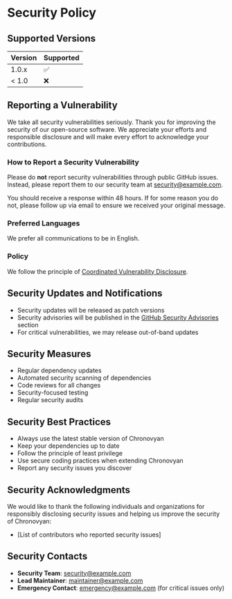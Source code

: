 # Security Policy

## Supported Versions

| Version | Supported          |
| ------- | ------------------ |
| 1.0.x   | :white_check_mark: |
| < 1.0   | :x:                |

## Reporting a Vulnerability

We take all security vulnerabilities seriously. Thank you for improving the security of our open-source software. We appreciate your efforts and responsible disclosure and will make every effort to acknowledge your contributions.

### How to Report a Security Vulnerability

Please do **not** report security vulnerabilities through public GitHub issues. Instead, please report them to our security team at [security@example.com](mailto:security@example.com).

You should receive a response within 48 hours. If for some reason you do not, please follow up via email to ensure we received your original message.

### Preferred Languages

We prefer all communications to be in English.

### Policy

We follow the principle of [Coordinated Vulnerability Disclosure](https://en.wikipedia.org/wiki/Coordinated_vulnerability_disclosure).

## Security Updates and Notifications

- Security updates will be released as patch versions
- Security advisories will be published in the [GitHub Security Advisories](https://github.com/pioneertrail/chronovyan/security/advisories) section
- For critical vulnerabilities, we may release out-of-band updates

## Security Measures

- Regular dependency updates
- Automated security scanning of dependencies
- Code reviews for all changes
- Security-focused testing
- Regular security audits

## Security Best Practices

- Always use the latest stable version of Chronovyan
- Keep your dependencies up to date
- Follow the principle of least privilege
- Use secure coding practices when extending Chronovyan
- Report any security issues you discover

## Security Acknowledgments

We would like to thank the following individuals and organizations for responsibly disclosing security issues and helping us improve the security of Chronovyan:

- [List of contributors who reported security issues]

## Security Contacts

- **Security Team**: security@example.com
- **Lead Maintainer**: maintainer@example.com
- **Emergency Contact**: emergency@example.com (for critical issues only)

